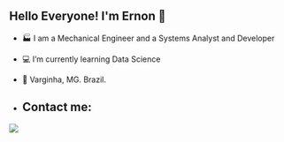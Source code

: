## Hello Everyone! I'm Ernon 👋

- 🏭 I am a Mechanical Engineer and a Systems Analyst and Developer
- 💻 I’m currently learning Data Science
- 📍 Varginha, MG. Brazil.

- ## Contact me:
[<img src="https://img.shields.io/badge/linkedin-%230077B5.svg?&style=for-the-badge&logo=linkedin&logoColor=white" />](https://www.linkedin.com/in/ernonfilipe/)

